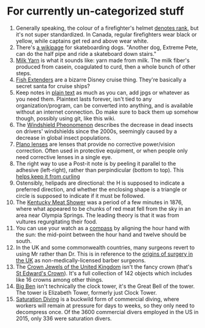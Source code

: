 # For currently un-categorized stuff
1. Generally speaking, the colour of a firefighter's helmet [denotes rank](https://en.wikipedia.org/wiki/Firefighter%27s_helmet#Helmet_colors), but it's not super standardized. In Canada, regular firefighters wear black or yellow, while captains get red and above wear white.
1. There's [a wikipage](https://en.wikipedia.org/wiki/Skateboarding_dog) for skateboarding dogs. "Another dog, Extreme Pete, can do the half pipe and ride a skateboard down stairs."
1. [Milk Yarn](https://www.milkgenomics.org/?splash=back-to-the-future-milk-fibers-in-the-21st-century) is what it sounds like: yarn made from milk. The milk fiber's produced from casein, coagulated to curd, then a whole bunch of other steps.
1. [Fish Extenders](https://www.keytotheworldtravel.com/what-the-heck-is-a-fish-extender/) are a bizarre Disney cruise thing. They're basically a secret santa for cruise ships?
1. Keep notes in [plain text](https://sive.rs/plaintext) as much as you can, add jpgs or whatever as you need them. Plaintext lasts forever, isn't tied to any organization/program, can be converted into anything, and is available without an internet connection. Do make sure to back them up somehow though, possibly using git, like this wiki.
1. The [Windshield Pheonomenon](https://en.wikipedia.org/wiki/Windshield_phenomenon) describes the decrease in dead insects on drivers' windshields since the 2000s, seemingly caused by a decrease in global insect populations.
1. [Plano lenses](https://www.koalaeye.com/blogs/our-stories/plano-lenses) are lenses that provide no corrective power/vision correction. Often used in protective equipment, or when people only need corrective lenses in a single eye.
1. The right way to use a Post-it note is by peeling it parallel to the adhesive (left-right), rather than perpindicular (bottom to top). This [helps keep it from curling](https://tylercipriani.com/blog/2022/05/28/on-the-proper-use-of-post-its/)
1. Ostensibly, helipads are directional: the H is supposed to indicate a preferred direction, and whether the enclosing shape is a triangle or circle is supposed to indicate if it must be followed.
1. The [Kentucky Meat Shower](https://en.wikipedia.org/wiki/Kentucky_meat_shower) was a period of a few minutes in 1876, where what appeared to be chunks of red meat fell from the sky in an area near Olympia Springs. The leading theory is that it was from vultures regurgitating their food.
1. You can use your watch as a [compass](https://www.citizenwatch-global.com/support/exterior/direction.html) by aligning the hour hand with the sun: the mid-point between the hour hand and twelve should be south.
1. In the UK and some commonwealth countries, many surgeons revert to using Mr rather than Dr. This is in reference to the [origins of surgery in the UK](https://en.wikipedia.org/wiki/Mr.) as non-medically-licensed barber surgeons.
1. The [Crown Jewels of the United Kingdom](https://en.wikipedia.org/wiki/Crown_Jewels_of_the_United_Kingdom) isn't the fancy crown (that's [St Edward's Crown](https://en.wikipedia.org/wiki/St_Edward%27s_Crown)). It's a full collection of 142 objects which includes like 16 crowns among other things.
1. [Big Ben](https://en.wikipedia.org/wiki/Big_Ben) isn't technically the clock tower, it's the Great Bell of the tower. The tower is Elizabeth Tower, formerly just Clock Tower.
1. [Saturation Diving](https://en.wikipedia.org/wiki/Saturation_diving) is a buckwild form of commercial diving, where workers will remain at pressure for days to weeks, so they only need to decompress once. Of the 3600 commercial divers employed in the US in 2015, only 336 were saturation divers.
